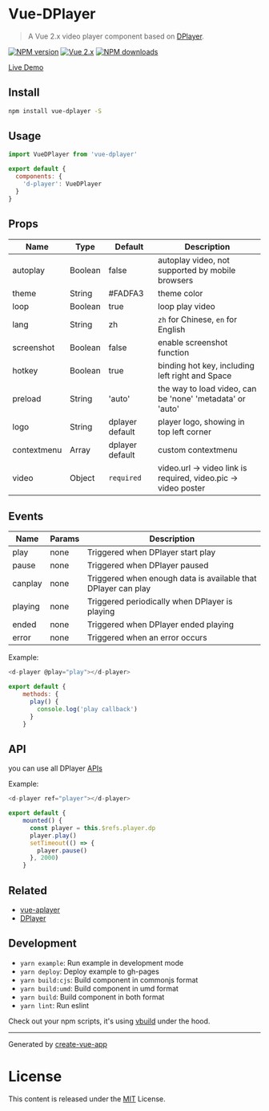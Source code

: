 # Vue-DPlayer

> A Vue 2.x video player component based on [DPlayer](https://github.com/DIYgod/DPlayer).

[![NPM version](https://img.shields.io/npm/v/vue-dplayer.svg?style=flat)](https://npmjs.com/package/vue-dplayer) 
[![Vue 2.x](https://img.shields.io/badge/Vue-2.x-brightgreen.svg)](https://vuejs.org/v2/guide/)
[![NPM downloads](https://img.shields.io/npm/dm/vue-dplayer.svg?style=flat)](https://npmjs.com/package/vue-dplayer) 

[Live Demo](https://sinchang.github.io/vue-dplayer/)

## Install

```bash
npm install vue-dplayer -S
```

## Usage

```js
import VueDPlayer from 'vue-dplayer'

export default {
  components: {
    'd-player': VueDPlayer
  }
}
```
## Props

| Name | Type | Default | Description |
| ---- | ---- | ------- | ----------- |
| autoplay | Boolean | false | autoplay video, not supported by mobile browsers |
| theme | String | #FADFA3 | theme color |
| loop | Boolean | true | loop play video |
| lang | String | zh | `zh` for Chinese, `en` for English |
| screenshot | Boolean | false | enable screenshot function |
| hotkey | Boolean | true | binding hot key, including left right and Space |
| preload | String | 'auto' | the way to load video, can be 'none' 'metadata' or 'auto' |
| logo | String | dplayer default | player logo, showing in top left corner |
| contextmenu | Array | dplayer default | custom contextmenu |
| video| Object | `required` | video.url -> video link is required, video.pic -> video poster |

## Events

| Name | Params | Description |
| ---- | ------ | ----------- |
| play | none | Triggered when DPlayer start play |
| pause | none | Triggered when DPlayer paused |
| canplay | none | Triggered when enough data is available that DPlayer can play |
| playing | none | Triggered periodically when DPlayer is playing |
| ended | none | Triggered when DPlayer ended playing |
| error | none | Triggered when an error occurs |

Example:

```js
<d-player @play="play"></d-player>

export default {
    methods: {
      play() {
        console.log('play callback')
      }
    }
```

## API

you can use all DPlayer [APIs](http://dplayer.js.org/docs/#/?id=api)

Example:

```js
<d-player ref="player"></d-player>

export default {
    mounted() {
      const player = this.$refs.player.dp
      player.play()
      setTimeout(() => {
        player.pause()
      }, 2000)
    }
```
## Related

- [vue-aplayer](https://github.com/SevenOutman/vue-aplayer)
- [DPlayer](https://github.com/DIYgod/DPlayer)

## Development

- `yarn example`: Run example in development mode
- `yarn deploy`: Deploy example to gh-pages
- `yarn build:cjs`: Build component in commonjs format
- `yarn build:umd`: Build component in umd format
- `yarn build`: Build component in both format
- `yarn lint`: Run eslint

Check out your npm scripts, it's using [vbuild](https://github.com/egoist/vbuild) under the hood.

---

Generated by [create-vue-app](https://github.com/egoist/create-vue-app)

# License

This content is released under the [MIT](http://opensource.org/licenses/MIT) License.
